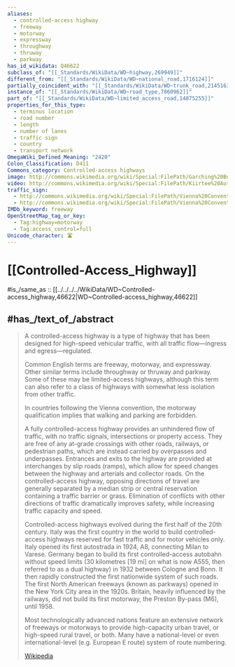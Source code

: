 ```yaml
---
aliases:
  - controlled-access highway
  - freeway
  - motorway
  - expressway
  - throughway
  - thruway
  - parkway
has_id_wikidata: Q46622
subclass_of: "[[_Standards/WikiData/WD~highway,269949]]"
different_from: "[[_Standards/WikiData/WD~national_road,1716124]]"
partially_coincident_with: "[[_Standards/WikiData/WD~trunk_road,2145163]]"
instance_of: "[[_Standards/WikiData/WD~road_type,7860962]]"
part_of: "[[_Standards/WikiData/WD~limited_access_road,14875255]]"
properties_for_this_type:
  - terminus location
  - road number
  - length
  - number of lanes
  - traffic sign
  - country
  - transport network
OmegaWiki_Defined_Meaning: "2420"
Colon_Classification: D411
Commons_category: Controlled-access highways
image: http://commons.wikimedia.org/wiki/Special:FilePath/Garching%20Bundesautobahn%209.jpg
video: http://commons.wikimedia.org/wiki/Special:FilePath/Kiirtee%20Autobahn.ogv
traffic_sign:
  - http://commons.wikimedia.org/wiki/Special:FilePath/Vienna%20Convention%20road%20sign%20E5a-V1.svg
  - http://commons.wikimedia.org/wiki/Special:FilePath/Vienna%20Convention%20road%20sign%20E5a-V2.svg
IMDb_keyword: freeway
OpenStreetMap_tag_or_key:
  - Tag:highway=motorway
  - Tag:access_control=full
Unicode_character: 🛣
---
```


# [[Controlled-Access_Highway]] 

#is_/same_as :: [[../../../../WikiData/WD~Controlled-access_highway,46622|WD~Controlled-access_highway,46622]] 

## #has_/text_of_/abstract 

> A controlled-access highway is a type of highway 
> that has been designed for high-speed vehicular traffic, 
> with all traffic flow—ingress and egress—regulated. 
> 
> Common English terms are freeway, motorway, and expressway. 
> Other similar terms include throughway or thruway and parkway. 
> Some of these may be limited-access highways, 
> although this term can also refer to a class of highways with somewhat less isolation from other traffic.
>
> In countries following the Vienna convention, 
> the motorway qualification implies that walking and parking are forbidden.
>
> A fully controlled-access highway provides an unhindered flow of traffic, with no traffic signals, intersections or property access. They are free of any at-grade crossings with other roads, railways, or pedestrian paths, which are instead carried by overpasses and underpasses. Entrances and exits to the highway are provided at interchanges by slip roads (ramps), which allow for speed changes between the highway and arterials and collector roads. On the controlled-access highway, opposing directions of travel are generally separated by a median strip or central reservation containing a traffic barrier or grass. Elimination of conflicts with other directions of traffic dramatically improves safety, while increasing traffic capacity and speed.
>
> Controlled-access highways evolved during the first half of the 20th century. Italy was the first country in the world to build controlled-access highways reserved for fast traffic and for motor vehicles only. Italy opened its first autostrada in 1924, A8, connecting Milan to Varese. Germany began to build its first controlled-access autobahn without speed limits (30 kilometres [19 mi] on what is now A555, then referred to as a dual highway) in 1932 between Cologne and Bonn. It then rapidly constructed the first nationwide system of such roads. The first North American freeways (known as parkways) opened in the New York City area in the 1920s. Britain, heavily influenced by the railways, did not build its first motorway, the Preston By-pass (M6), until 1958.
>
> Most technologically advanced nations feature an extensive network of freeways or motorways to provide high-capacity urban travel, or high-speed rural travel, or both. Many have a national-level or even international-level (e.g. European E route) system of route numbering.
>
> [Wikipedia](https://en.wikipedia.org/wiki/Controlled-access%20highway) 

